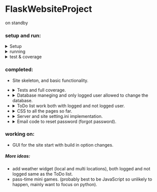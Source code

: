 # FlaskWebsiteProject
on standby
### setup and run:
<details>
  <summary>Setup</summary>
  This guide is based on windows console.  
  
  set up the environment:  
  ```
  py -m venv venv
  ```
  starting the environment:  
  ```
  venv\Scripts\activate
  ```
  install the needed libraries:
  ```
  pip install .
  ```
  to fully use and see the project tests and coverage:
  ```
  pip install .[test]
  ```  
  
</details>

<details>
  <summary>running</summary>
  
  run the flask server using:
  ```
  py web_launch.py
  ```
  
</details>

<details>
  <summary>test & coverage</summary>
  
  to run basic pytest:
  ```
  pytest
  ```
  ---
  to use coverage run:
  ```
  coverage run -m pytest
  ```
  when the test above is done:
  ```
  coverage html
  ```
  this will create a new folder 'htmlcov' in the project dic, in 'htmlcov' open index.html to see full data of the coverage.
</details>

### completed:
* Site skeleton, and basic functionality. 
  
* <details>
    <summary>Tests and full coverage.</summary>

    Pytest to all the function and pages so far and getting 100% coverage(all the script is being tested).
    Every new function will be added to the tests when setting up the function.
    
   </details>

* <details>
    <summary>Database maneging and only logged user allowed to change the database.</summary>
    
    Only when a user is lodged in, his data will be pulled from the database and only he can see and change his data. 
    
    Full user interaction:
    * register.
    * log in and out.
    * profile page with image upload, password change and account delete option.
    
    </details>
    
  
* <details>
    <summary>ToDo list work both with logged and not logged user.</summary>
    
    Todo List page automatically use the logged or not logged variation, with the logged in variation pull the user task from the database and shown to the user. All task can be set to "complete" and deleted at any time.  
    The logged in ToDo list use jQuery post to keep the page updated and not load again on every change made.

    </details>
    
* <details>
    <summary>CSS to all the pages so far.</summary>

    Basic CSS to the site to take it out of it's default html look. Must likely its final look as the CSS is not my main focus for now.  
    
   </details>

* <details>
    <summary>Server and site setting.ini implementation. </summary>
    
    Reading the setting from the ini file and set up the server launch accordingly. Includes debug mod, public or privet open site, email and email password and user "Remember me" time when login in.  
    When there is no setting.ini at server launch create new file and use default setting. 
    
    </details>
    
* <details> 
    <summary>Email code to reset password (forgot password).</summary>

    When there is email and password in the setting.ini auto enable the reset password function. "Forgot password" link automatically added to the login page. Using the given mail and password send the registered E-mail its rest code and link to continue the reset process.  
    The user link and code is random, personal and time limited.  
    
   </details>
   
### working on:
* GUI for the site start with build in option changes.

##### More ideas:
* add weather widget (local and multi locations), both logged and not logged same as the ToDo list.
* pass-time mini games. (probably best to be JavaScript so unlikely to happen, mainly want to focus on python).
